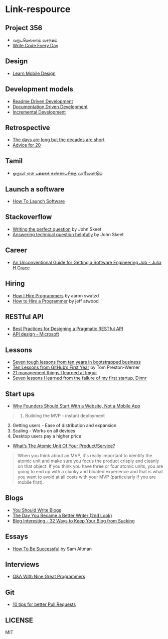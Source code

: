 # Link-respource

## Project 356
* [வருடமெல்லாம் வசந்தம்](https://nchokkan.wordpress.com/2016/08/29/365prjct/)
* [Write Code Every Day](https://johnresig.com/blog/write-code-every-day/)

## Design
* [Learn Mobile Design](https://learnmobile.design/)

## Development models

* [Readme Driven Development](http://tom.preston-werner.com/2010/08/23/readme-driven-development.html)
* [Documentation Driven Development](https://blog.izs.me/2017/06/documentation-driven-development)
* [Incremental Development](https://ronjeffries.com/articles/019-01ff/incremental/)

## Retrospective

* [The days are long but the decades are short](https://blog.samaltman.com/the-days-are-long-but-the-decades-are-short)
* [Advice for 20](https://patrickcollison.com/advice)

## Tamil

* [ஒருவர் ஏன் புத்தகக் கண்காட்சிக்கு வரவேண்டும்](https://jeyamohan.in/117289#.XGeW4aThWNJ)


## Launch a software

* [How To Launch Software](http://www.aaronsw.com/weblog/howtolaunch)

## Stackoverflow

* [Writing the perfect question](https://codeblog.jonskeet.uk/2010/08/29/writing-the-perfect-question/) by John Skeet
* [Answering technical question helpfully](https://codeblog.jonskeet.uk/2009/02/17/answering-technical-questions-helpfully/) by John Skeet


## Career

* [An Unconventional Guide for Getting a Software Engineering Job - Julia H Grace](http://www.juliahgrace.com/blog/2015/4/9/an-unconventional-guide-for-getting-a-software-engineering-job)

## Hiring

* [How I Hire Programmers](http://www.aaronsw.com/weblog/hiring) by aaron swatzd
* [How to Hire a Programmer](https://blog.codinghorror.com/how-to-hire-a-programmer/) by jeff atwood


## RESTful API
* [Best Practices for Designing a Pragmatic RESTful API](https://www.vinaysahni.com/best-practices-for-a-pragmatic-restful-api#requirements)
* [API design - Microsoft](https://docs.microsoft.com/en-us/azure/architecture/best-practices/api-design)

## Lessons
* [Seven tough lessons from ten years in bootstrapped business](https://likewise.am/2018/12/01/seven-tough-lessons-from-ten-years-in-bootstrapped-business/)
* [Ten Lessons from GitHub’s First Year](http://tom.preston-werner.com/2011/03/29/ten-lessons-from-githubs-first-year.html) by Tom Preston-Werner
* [21 management things I learned at Imgur](https://medium.com/@gerstenzang/21-management-things-i-learned-at-imgur-7abb72bdf8bf)
* [Seven lessons I learned from the failure of my first startup, Dinnr](https://medium.com/indian-thoughts/seven-lessons-i-learned-from-the-failure-of-my-first-startup-dinnr-c166d1cfb8b8)


## Start ups
* [Why Founders Should Start With a Website, Not a Mobile App](https://www.atrium.co/blog/founders-should-build-website-not-mobile-app/)
> 1. Building the MVP - instant deployment 
2. Getting users - Ease of distribution and expansion 
3. Scaling - Works on all devices 
4. Desktop users pay a higher price

* [What’s The Atomic Unit Of Your Product/Service?](https://avc.com/2012/08/feature-friday-whats-the-atomic-unit-of-your-productservice/)

> When you think about an MVP, it's really important to identify the atomic unit and make sure you focus the product crisply and cleanly on that object. If you think you have three or four atomic units, you are going to end up with a clunky and bloated experience and that is what you want to avoid at all costs with your MVP (particularly if you are mobile first).


## Blogs
* [You Should Write Blogs](https://sites.google.com/site/steveyegge2/you-should-write-blogs)
* [The Day You Became a Better Writer (2nd Look)](https://blog.dilbert.com/2015/08/22/the-day-you-became-a-better-writer-2nd-look/)
* [Blog Interesting - 32 Ways to Keep Your Blog from Sucking](https://www.hanselman.com/blog/BlogInteresting32WaysToKeepYourBlogFromSucking.aspx)

## Essays
* [How To Be Successful](http://blog.samaltman.com/how-to-be-successful) by Sam Altman

## Interviews

* [Q&A With Nine Great Programmers](http://www.dodgycoder.net/2012/09/q-with-nine-great-programmers.html)

## Git

* [10 tips for better Pull Requests](http://blog.ploeh.dk/2015/01/15/10-tips-for-better-pull-requests/)

## LICENSE

  MIT
